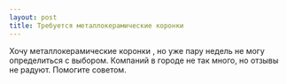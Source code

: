 ```yaml
---
layout: post 
title: Требуется металлокерамические коронки  
--- 
```

Хочу металлокерамические коронки , но уже пару недель не могу определиться с выбором. Компаний в городе не так много, но отзывы не радуют. Помогите советом.
